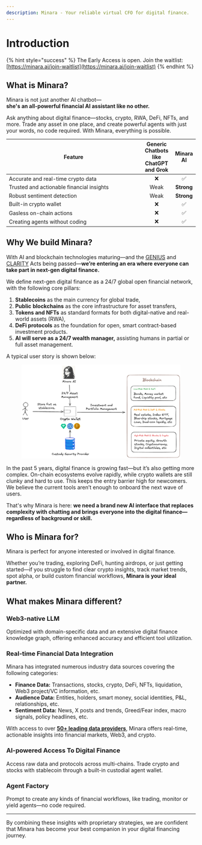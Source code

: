 ```yaml
---
description: Minara - Your reliable virtual CFO for digital finance.
---
```


# Introduction

{% hint style="success" %}
The Early Access is open. Join the waitlist: [https://minara.ai/join-waitlist](https://minara.ai/join-waitlist)
{% endhint %}

## What is Minara?

Minara is not just another AI chatbot—\
**she's an all-powerful financial AI assistant like no other.**

Ask anything about digital finance—stocks, crypto, RWA, DeFi, NFTs, and more. Trade any asset in one place, and create powerful agents with just your words, no code required. With Minara, everything is possible.

<table><thead><tr><th width="343.92578125">Feature</th><th align="center">Generic Chatbots like ChatGPT and Grok</th><th align="center">Minara AI</th></tr></thead><tbody><tr><td>Accurate and real-time crypto data</td><td align="center"><span data-gb-custom-inline data-tag="emoji" data-code="274c">❌</span></td><td align="center"><span data-gb-custom-inline data-tag="emoji" data-code="2705">✅</span> </td></tr><tr><td>Trusted and actionable financial insights</td><td align="center">Weak</td><td align="center"><strong>Strong</strong></td></tr><tr><td>Robust sentiment detection</td><td align="center">Weak</td><td align="center"><strong>Strong</strong></td></tr><tr><td>Built-in crypto wallet</td><td align="center"><span data-gb-custom-inline data-tag="emoji" data-code="274c">❌</span></td><td align="center"><span data-gb-custom-inline data-tag="emoji" data-code="2705">✅</span></td></tr><tr><td>Gasless on-chain actions</td><td align="center"><span data-gb-custom-inline data-tag="emoji" data-code="274c">❌</span></td><td align="center"><span data-gb-custom-inline data-tag="emoji" data-code="2705">✅</span></td></tr><tr><td>Creating agents without coding</td><td align="center"><span data-gb-custom-inline data-tag="emoji" data-code="274c">❌</span></td><td align="center"><span data-gb-custom-inline data-tag="emoji" data-code="2705">✅</span></td></tr></tbody></table>

## Why We build Minara?

With AI and blockchain technologies maturing—and the [GENIUS](https://en.wikipedia.org/wiki/GENIUS_Act) and [CLARITY](https://en.wikipedia.org/wiki/Clarity_Act) Acts being passed—**we’re entering an era where everyone can take part in next-gen digital finance.**

We define next-gen digital finance as a 24/7 global open financial network, with the following core pillars:

1. **Stablecoins** as the main currency for global trade,
2. **Public** **blockchains** as the core infrastructure for asset transfers,
3. **Tokens and NFTs** as standard formats for both digital-native and real-world assets (RWA),
4. **DeFi protocols** as the foundation for open, smart contract-based investment products.
5. **AI will serve as a 24/7 wealth manager,** assisting humans in partial or full asset management.

A typical user story is shown below:

<figure><img src=".gitbook/assets/image.png" alt=""><figcaption></figcaption></figure>

In the past 5 years, digital finance is growing fast—but it’s also getting more complex. On-chain ecosystems evolve rapidly, while crypto wallets are still clunky and hard to use. This keeps the entry barrier high for newcomers. We believe the current tools aren’t enough to onboard the next wave of users.

That's why Minara is here: **we need a brand new AI interface that replaces complexity with chatting and brings everyone into the digital finance—regardless of background or skill.**

## Who is Minara for?

Minara is perfect for anyone interested or involved in digital finance.&#x20;

Whether you’re trading, exploring DeFi, hunting airdrops, or just getting started—if you struggle to find clear crypto insights, track market trends, spot alpha, or build custom financial workflows, **Minara is your ideal partner.**

## What makes Minara different?

### Web3-native LLM

Optimized with domain-specific data and an extensive digital finance knowledge graph, offering enhanced accuracy and efficient tool utilization.

### Real-time Financial Data Integration

Minara has integrated numerous industry data sources covering the following categories:

* **Finance Data:** Transactions, stocks, crypto, DeFi, NFTs, liquidation, Web3 project/VC information, etc.
* **Audience Data:** Entities, holders, smart money, social identities, P\&L, relationships, etc.
* **Sentiment Data:** News, X posts and trends, Greed/Fear index, macro signals, policy headlines, etc.

With access to over [**50+ leading data providers**](features/tools-integration.md), Minara offers real-time, actionable insights into financial markets, Web3, and crypto.

### AI-powered Access To Digital Finance

Access raw data and protocols across multi-chains. Trade crypto and stocks with stablecoin through a built-in custodial agent wallet.

### Agent Factory

Prompt to create any kinds of financial workflows, like trading, monitor or yield agents—no code required.

***

By combining these insights with proprietary strategies, we are confident that Minara has become your best companion in your digital financing journey.&#x20;



